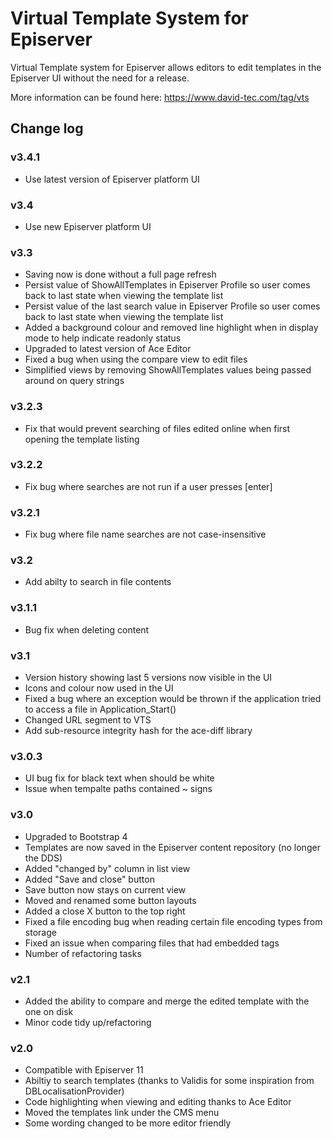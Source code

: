 Virtual Template System for Episerver
=====================================

Virtual Template system for Episerver allows editors to edit templates in the Episerver UI without the need for a release. 

More information can be found here: https://www.david-tec.com/tag/vts


## Change log

### v3.4.1

- Use latest version of Episerver platform UI

### v3.4

- Use new Episerver platform UI

### v3.3

- Saving now is done without a full page refresh
- Persist value of ShowAllTemplates in Episerver Profile so user comes back to last state when viewing the template list
- Persist value of the last search value in Episerver Profile so user comes back to last state when viewing the template list
- Added a background colour and removed line highlight when in display mode to help indicate readonly status
- Upgraded to latest version of Ace Editor
- Fixed a bug when using the compare view to edit files
- Simplified views by removing ShowAllTemplates values being passed around on query strings

### v3.2.3

- Fix that would prevent searching of files edited online when first opening the template listing

### v3.2.2

- Fix bug where searches are not run if a user presses [enter]

### v3.2.1

- Fix bug where file name searches are not case-insensitive

### v3.2

- Add abilty to search in file contents

### v3.1.1

- Bug fix when deleting content

### v3.1

- Version history showing last 5 versions now visible in the UI
- Icons and colour now used in the UI
- Fixed a bug where an exception would be thrown if the application tried to access a file in Application_Start()
- Changed URL segment to VTS
- Add sub-resource integrity hash for the ace-diff library

### v3.0.3

- UI bug fix for black text when should be white
- Issue when tempalte paths contained ~ signs

### v3.0

- Upgraded to Bootstrap 4
- Templates are now saved in the Episerver content repository (no longer the DDS)
- Added "changed by" column in list view
- Added "Save and close" button
- Save button now stays on current view
- Moved and renamed some button layouts
- Added a close X button to the top right
- Fixed a file encoding bug when reading certain file encoding types from storage
- Fixed an issue when comparing files that had embedded </script> tags
- Number of refactoring tasks

### v2.1

- Added the ability to compare and merge the edited template with the one on disk
- Minor code tidy up/refactoring

### v2.0

- Compatible with Episerver 11
- Abiltiy to search templates (thanks to Validis for some inspiration from DBLocalisationProvider)
- Code highlighting when viewing and editing thanks to Ace Editor
- Moved the templates link under the CMS menu
- Some wording changed to be more editor friendly
